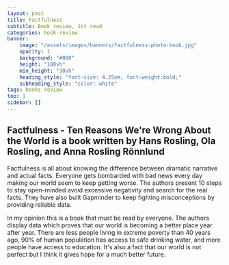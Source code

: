 ```yaml
---
layout: post
title: Factfulness
subtitle: Book review, 1st read
categories: book-review
banner:
    image: "/assets/images/banners/factfulness-photo-book.jpg"
    opacity: 1
    background: "#000"
    height: "100vh"
    min_height: "38vh"
    heading_style: "font-size: 4.25em; font-weight:bold;"
    subheading_style: "color: white"
tags: books review
top: 1
sidebar: []
---
```


## Factfulness - Ten Reasons We're Wrong About the World is a book written by Hans Rosling, Ola Rosling, and Anna Rosling Rönnlund 
Factfulness is all about knowing the difference between dramatic narrative and actual facts. 
Everyone gets bombarded with bad news every day making our world seem to keep getting worse. 
The authors present 10 steps to stay open-minded avoid excessive negativity and search for the real facts. 
They have also built Gapminder to keep fighting misconceptions by providing reliable data.

In my opinion this is a book that must be read by everyone. The authors display data which proves that our world is becoming 
a better place year after year. There are less people living in extreme poverty than 40 years ago, 90% of human population has 
access to safe drinking water, and more people have access to education. It's also a fact that our world is not perfect but I 
think it gives hope for a much better future. 